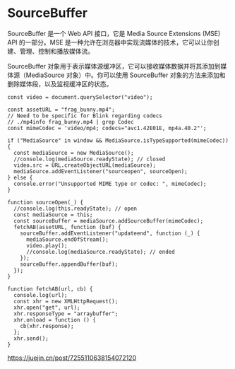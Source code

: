 # SourceBuffer

SourceBuffer 是一个 Web API 接口，它是 Media Source Extensions (MSE) API 的一部分。MSE 是一种允许在浏览器中实现流媒体的技术，它可以让你创建、管理、控制和播放媒体流。

SourceBuffer 对象用于表示媒体源缓冲区，它可以接收媒体数据并将其添加到媒体源（MediaSource 对象）中。你可以使用 SourceBuffer 对象的方法来添加和删除媒体段，以及监视缓冲区的状态。

```
const video = document.querySelector("video");

const assetURL = "frag_bunny.mp4";
// Need to be specific for Blink regarding codecs
// ./mp4info frag_bunny.mp4 | grep Codec
const mimeCodec = 'video/mp4; codecs="avc1.42E01E, mp4a.40.2"';

if ("MediaSource" in window && MediaSource.isTypeSupported(mimeCodec)) {
  const mediaSource = new MediaSource();
  //console.log(mediaSource.readyState); // closed
  video.src = URL.createObjectURL(mediaSource);
  mediaSource.addEventListener("sourceopen", sourceOpen);
} else {
  console.error("Unsupported MIME type or codec: ", mimeCodec);
}

function sourceOpen(_) {
  //console.log(this.readyState); // open
  const mediaSource = this;
  const sourceBuffer = mediaSource.addSourceBuffer(mimeCodec);
  fetchAB(assetURL, function (buf) {
    sourceBuffer.addEventListener("updateend", function (_) {
      mediaSource.endOfStream();
      video.play();
      //console.log(mediaSource.readyState); // ended
    });
    sourceBuffer.appendBuffer(buf);
  });
}

function fetchAB(url, cb) {
  console.log(url);
  const xhr = new XMLHttpRequest();
  xhr.open("get", url);
  xhr.responseType = "arraybuffer";
  xhr.onload = function () {
    cb(xhr.response);
  };
  xhr.send();
}

```

https://juejin.cn/post/7255110638154072120
